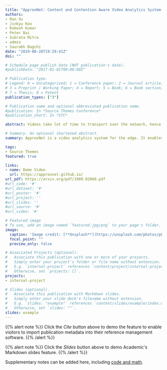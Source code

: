 ```yaml
---
title: "ApproxNet: Content and Contention Aware Video Analytics System for the Edge"
authors:
- Ran Xu
- Jinkyu Koo
- Rakesh Kumar
- Peter Bai
- Subrata Mitra
- admin
- Saurabh Bagchi
date: "2019-08-28T19:29:41Z"
doi: ""

# Schedule page publish date (NOT publication's date).
#publishDate: "2017-01-01T00:00:00Z"

# Publication type.
# Legend: 0 = Uncategorized; 1 = Conference paper; 2 = Journal article;
# 3 = Preprint / Working Paper; 4 = Report; 5 = Book; 6 = Book section;
# 7 = Thesis; 8 = Patent
publication_types: ["3"]

# Publication name and optional abbreviated publication name.
#publication: In *Source Themes Conference*
#publication_short: In *STC*

abstract: Videos take lot of time to transport over the network, hence running analytics on live video at the edge devices, right where it was captured has become an important system driver. However these edge devices, e.g., IoT devices, surveillance cameras, AR/VR gadgets are resource constrained. This makes it impossible to run state-of-the-art heavy Deep Neural Networks (DNNs) on them and yet provide low and stable latency under various circumstances, such as, changes in the resource availability on the device, the content characteristics, or requirements from the user. In this paper we introduce ApproxNet, a video analytics system for the edge. It enables novel dynamic approximation techniques to achieve desired inference latency and accuracy trade-off under different system conditions and resource contentions, variations in the complexity of the video contents and user requirements. It achieves this by enabling two approximation knobs within a single DNN model, rather than creating and maintaining an ensemble of models (such as in MCDNN [Mobisys-16]). Ensemble models run into memory issues on the lightweight devices and incur large switching penalties among the models in response to runtime changes. We show that ApproxNet can adapt seamlessly at runtime to video content changes and changes in system dynamics to provide low and stable latency for object detection on a video stream. We compare the accuracy and the latency to ResNet [2015], MCDNN, and MobileNets [Google-2017].

# Summary. An optional shortened abstract.
summary: ApproxNet is a video analytics system for the edge. It enables novel dynamic approximation techniques to achieve desired inference latency and accuracy trade-off under different system conditions and resource contentions, variations in the complexity of the video contents and user requirements.

tags:
- Source Themes
featured: true

links:
- name: Demo Video
  url: https://approxnet.github.io/
url_pdf: https://arxiv.org/pdf/1909.02068.pdf
#url_code: '#'
#url_dataset: '#'
#url_poster: '#'
#url_project: ''
#url_slides: ''
#url_source: '#'
#url_video: '#'

# Featured image
# To use, add an image named `featured.jpg/png` to your page's folder. 
image:
  caption: 'Image credit: [**Unsplash**](https://unsplash.com/photos/pLCdAaMFLTE)'
  focal_point: ""
  preview_only: false

# Associated Projects (optional).
#   Associate this publication with one or more of your projects.
#   Simply enter your project's folder or file name without extension.
#   E.g. `internal-project` references `content/project/internal-project/index.md`.
#   Otherwise, set `projects: []`.
projects:
- internal-project

# Slides (optional).
#   Associate this publication with Markdown slides.
#   Simply enter your slide deck's filename without extension.
#   E.g. `slides: "example"` references `content/slides/example/index.md`.
#   Otherwise, set `slides: ""`.
slides: example
---
```


{{% alert note %}}
Click the *Cite* button above to demo the feature to enable visitors to import publication metadata into their reference management software.
{{% /alert %}}

{{% alert note %}}
Click the *Slides* button above to demo Academic's Markdown slides feature.
{{% /alert %}}

Supplementary notes can be added here, including [code and math](https://sourcethemes.com/academic/docs/writing-markdown-latex/).

